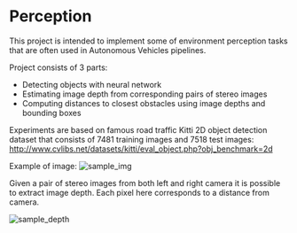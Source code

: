 # Perception

This project is intended to implement some of environment 
perception tasks that are often used in Autonomous Vehicles pipelines.

Project consists of 3 parts:
* Detecting objects with neural network
* Estimating image depth from corresponding pairs of stereo images
* Computing distances to closest obstacles using image depths and bounding boxes

Experiments are based on famous road traffic Kitti 2D object detection dataset
that consists of 7481 training images and 7518 test images:
http://www.cvlibs.net/datasets/kitti/eval_object.php?obj_benchmark=2d

Example of image:
![ sample_img](https://user-images.githubusercontent.com/61888740/77248259-2c4ede00-6c49-11ea-9eda-b28a1a932ad1.png)

Given a pair of stereo images from both left and right camera it is possible to extract image depth.
Each pixel here corresponds to a distance from camera.

![sample_depth](https://user-images.githubusercontent.com/61888740/77248337-bbf48c80-6c49-11ea-9102-d3947d1765a3.png)
